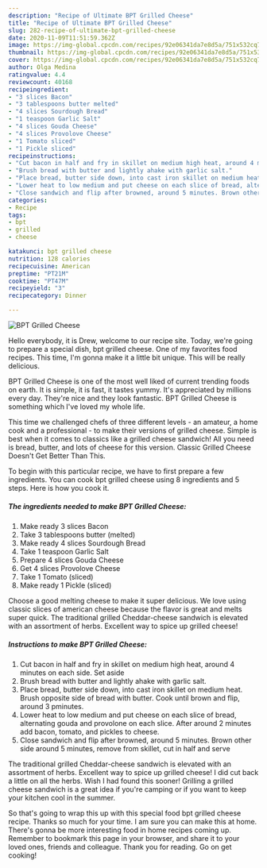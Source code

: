 ```yaml
---
description: "Recipe of Ultimate BPT Grilled Cheese"
title: "Recipe of Ultimate BPT Grilled Cheese"
slug: 282-recipe-of-ultimate-bpt-grilled-cheese
date: 2020-11-09T11:51:59.362Z
image: https://img-global.cpcdn.com/recipes/92e06341da7e8d5a/751x532cq70/bpt-grilled-cheese-recipe-main-photo.jpg
thumbnail: https://img-global.cpcdn.com/recipes/92e06341da7e8d5a/751x532cq70/bpt-grilled-cheese-recipe-main-photo.jpg
cover: https://img-global.cpcdn.com/recipes/92e06341da7e8d5a/751x532cq70/bpt-grilled-cheese-recipe-main-photo.jpg
author: Olga Medina
ratingvalue: 4.4
reviewcount: 40168
recipeingredient:
- "3 slices Bacon"
- "3 tablespoons butter melted"
- "4 slices Sourdough Bread"
- "1 teaspoon Garlic Salt"
- "4 slices Gouda Cheese"
- "4 slices Provolove Cheese"
- "1 Tomato sliced"
- "1 Pickle sliced"
recipeinstructions:
- "Cut bacon in half and fry in skillet on medium high heat, around 4 minutes on each side. Set aside"
- "Brush bread with butter and lightly ahake with garlic salt."
- "Place bread, butter side down, into cast iron skillet on medium heat. Brush opposite side of bread with butter. Cook until brown and flip, around 3 pminutes."
- "Lower heat to low medium and put cheese on each slice of bread, alternating gouda and provolone on each slice. After around 2 minutes add bacon, tomato, and pickles to cheese."
- "Close sandwich and flip after browned, around 5 minutes. Brown other side around 5 minutes, remove from skillet, cut in half and serve"
categories:
- Recipe
tags:
- bpt
- grilled
- cheese

katakunci: bpt grilled cheese 
nutrition: 128 calories
recipecuisine: American
preptime: "PT21M"
cooktime: "PT47M"
recipeyield: "3"
recipecategory: Dinner

---
```



![BPT Grilled Cheese](https://img-global.cpcdn.com/recipes/92e06341da7e8d5a/751x532cq70/bpt-grilled-cheese-recipe-main-photo.jpg)

Hello everybody, it is Drew, welcome to our recipe site. Today, we're going to prepare a special dish, bpt grilled cheese. One of my favorites food recipes. This time, I'm gonna make it a little bit unique. This will be really delicious.

BPT Grilled Cheese is one of the most well liked of current trending foods on earth. It is simple, it is fast, it tastes yummy. It's appreciated by millions every day. They're nice and they look fantastic. BPT Grilled Cheese is something which I've loved my whole life.

This time we challenged chefs of three different levels - an amateur, a home cook and a professional - to make their versions of grilled cheese. Simple is best when it comes to classics like a grilled cheese sandwich! All you need is bread, butter, and lots of cheese for this version. Classic Grilled Cheese Doesn&#39;t Get Better Than This.


To begin with this particular recipe, we have to first prepare a few ingredients. You can cook bpt grilled cheese using 8 ingredients and 5 steps. Here is how you cook it.

<!--inarticleads1-->

##### The ingredients needed to make BPT Grilled Cheese:

1. Make ready 3 slices Bacon
1. Take 3 tablespoons butter (melted)
1. Make ready 4 slices Sourdough Bread
1. Take 1 teaspoon Garlic Salt
1. Prepare 4 slices Gouda Cheese
1. Get 4 slices Provolove Cheese
1. Take 1 Tomato (sliced)
1. Make ready 1 Pickle (sliced)


Choose a good melting cheese to make it super delicious. We love using classic slices of american cheese because the flavor is great and melts super quick. The traditional grilled Cheddar-cheese sandwich is elevated with an assortment of herbs. Excellent way to spice up grilled cheese! 

<!--inarticleads2-->

##### Instructions to make BPT Grilled Cheese:

1. Cut bacon in half and fry in skillet on medium high heat, around 4 minutes on each side. Set aside
1. Brush bread with butter and lightly ahake with garlic salt.
1. Place bread, butter side down, into cast iron skillet on medium heat. Brush opposite side of bread with butter. Cook until brown and flip, around 3 pminutes.
1. Lower heat to low medium and put cheese on each slice of bread, alternating gouda and provolone on each slice. After around 2 minutes add bacon, tomato, and pickles to cheese.
1. Close sandwich and flip after browned, around 5 minutes. Brown other side around 5 minutes, remove from skillet, cut in half and serve


The traditional grilled Cheddar-cheese sandwich is elevated with an assortment of herbs. Excellent way to spice up grilled cheese! I did cut back a little on all the herbs. Wish I had found this sooner! Grilling a grilled cheese sandwich is a great idea if you&#39;re camping or if you want to keep your kitchen cool in the summer. 

So that's going to wrap this up with this special food bpt grilled cheese recipe. Thanks so much for your time. I am sure you can make this at home. There's gonna be more interesting food in home recipes coming up. Remember to bookmark this page in your browser, and share it to your loved ones, friends and colleague. Thank you for reading. Go on get cooking!
